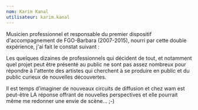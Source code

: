 ```yaml
---
nom: Karim Kanal
utilisateur: karim.kanal
---
```

<p>
  Musicien professionnel et responsable du premier dispositif d'accompagnement de FGO-Barbara (2007-2015), nourri par cette double expérience, j'ai fait le constat suivant :<br>

  Les quelques dizaines de professionnels qui décident de tout, et notamment quel projet peut être présenté au public ne sont pas assez nombreux pour répondre à l'attente des artistes qui cherchent à se produire en public et du public curieux de nouvelles découvertes.<br>

  Il est temps d’imaginer de nouveaux circuits de diffusion et chez wam est peut-être LA réponse offrant de nouvelles perspectives et elle pourrait même me redonner une envie de scène... ;-)
</p> 
<br/>
